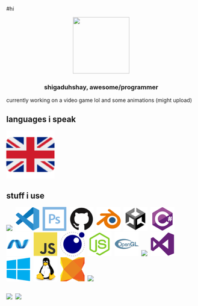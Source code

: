 #hi
<div><center>
    <p align="center"><img src="https://avatars.githubusercontent.com/shigaduhshay" height="150" width="150"></p>
    <h3 align="center">shigaduhshay, awesome/programmer</h3>
</div></center>
currently working on a video game lol
and some animations (might upload)



## languages i speak
<img src="https://github.com/twitter/twemoji/blob/master/assets/svg/1f1ec-1f1e7.svg" width="128" height="128"/>&nbsp;

## stuff i use
<img src="https://upload.wikimedia.org/wikipedia/commons/thumb/6/67/Source_engine_logo_and_wordmark.svg/1200px-Source_engine_logo_and_wordmark.svg.png" width="64"/>&nbsp;
<img src="https://github.com/devicons/devicon/blob/master/icons/vscode/vscode-original.svg" width="64" height="64"/>&nbsp;
<img src="https://github.com/devicons/devicon/blob/master/icons/photoshop/photoshop-line.svg" width="64" height="64"/>&nbsp;
<img src="https://github.com/devicons/devicon/blob/master/icons/github/github-original.svg" width="64" height="64"/>&nbsp;
<img src="https://github.com/devicons/devicon/blob/master/icons/blender/blender-original.svg" width="64" height="64"/>&nbsp;
<img src="https://github.com/devicons/devicon/blob/master/icons/unity/unity-original.svg" width="64" height="64"/>&nbsp;
<img src="https://github.com/devicons/devicon/blob/master/icons/csharp/csharp-original.svg" width="64" height="64"/>&nbsp;
<img src="https://github.com/devicons/devicon/blob/9f4f5cdb393299a81125eb5127929ea7bfe42889/icons/dot-net/dot-net-original.svg" width="64" height="64"/>&nbsp;
<img src="https://github.com/devicons/devicon/blob/master/icons/javascript/javascript-original.svg" width="64" height="64"/>&nbsp;
<img src="https://github.com/devicons/devicon/blob/master/icons/lua/lua-original.svg" width="64" height="64"/>&nbsp;
<img src="https://github.com/devicons/devicon/blob/master/icons/nodejs/nodejs-original.svg" width="64" height="64"/>&nbsp;
<img src="https://github.com/devicons/devicon/blob/master/icons/opengl/opengl-original.svg" width="64" height="64"/>&nbsp;
<img src="https://upload.wikimedia.org/wikipedia/commons/thumb/3/3a/OpenXR_logo.svg/2560px-OpenXR_logo.svg.png" width="64"/>&nbsp;
<img src="https://github.com/devicons/devicon/blob/master/icons/visualstudio/visualstudio-plain.svg" width="64" height="64"/>&nbsp;
<img src="https://github.com/devicons/devicon/blob/master/icons/windows8/windows8-original.svg" width="64" height="64"/>&nbsp;
<img src="https://github.com/devicons/devicon/blob/9f4f5cdb393299a81125eb5127929ea7bfe42889/icons/linux/linux-original.svg" width="64" height="64"/>&nbsp;
<img src="https://github.com/devicons/devicon/blob/master/icons/haxe/haxe-original.svg" width="64" height="64"/>&nbsp;
<img src="https://upload.wikimedia.org/wikipedia/en/thumb/3/30/Java_programming_language_logo.svg/1200px-Java_programming_language_logo.svg.png" width="64"/>&nbsp;

##
<img src="https://camo.githubusercontent.com/574ca8e5fcf2beff3ed9b1daead47c0d5058f8185c186f550888f1c8b105f258/68747470733a2f2f707265766965772e726564642e69742f6963796a3573353964697035312e706e673f6175746f3d7765627026733d65366562646266303734363530333133663730653766313039656333643435643765636432373036">&nbsp;
<img src="https://cdn.discordapp.com/attachments/737119223461052476/1036371839913578637/MYSPACE_BACKGROUND.png">&nbsp;
